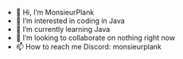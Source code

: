 - 👋 Hi, I’m MonsieurPlank
- 👀 I’m interested in coding in Java
- 🌱 I’m currently learning Java
- 💞️ I’m looking to collaborate on nothing right now
- 📫 How to reach me Discord: monsieurplank
<!---
MonsieurPlank/MonsieurPlank is a ✨ special ✨ repository because its `README.md` (this file) appears on your GitHub profile.
You can click the Preview link to take a look at your changes.
--->
